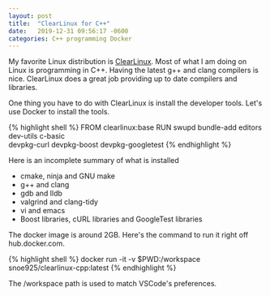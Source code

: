 ```yaml
---
layout: post
title:  "ClearLinux for C++"
date:   2019-12-31 09:56:17 -0600
categories: C++ programming Docker
---
```

My favorite Linux distribution is [ClearLinux][clearlinux].
Most of what I am doing on Linux is programming in C++.
Having the latest g++ and clang compilers is nice.
ClearLinux does a great job providing up to date compilers and libraries.

One thing you have to do with ClearLinux is install the developer tools.
Let's use Docker to install the tools.

{% highlight shell %}
FROM clearlinux:base
RUN swupd bundle-add editors dev-utils c-basic \
    devpkg-curl devpkg-boost devpkg-googletest
{% endhighlight %}

Here is an incomplete summary of what is installed
- cmake, ninja and GNU make
- g++ and clang
- gdb and lldb
- valgrind and clang-tidy
- vi and emacs
- Boost libraries, cURL libraries and GoogleTest libraries

The docker image is around 2GB.
Here's the command to run it right off hub.docker.com.

{% highlight shell %}
docker run -it -v $PWD:/workspace snoe925/clearlinux-cpp:latest
{% endhighlight %}

The /workspace path is used to match VSCode's preferences.

[clearlinux]: https://clearlinux.org/
[docker]: https://www.docker.com/
[ninja]: https://ninja-build.org/
[cmake]: https://cmake.org
[valgrind]: https://valgrind.org/
